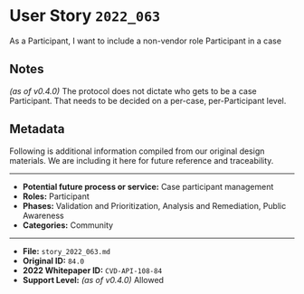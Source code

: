 
# User Story `2022_063` #

<!-- story-start -->As a Participant, I want to include a non-vendor role Participant in a case<!-- story-end -->

## Notes ##

*(as of v0.4.0)*
The protocol does not dictate who gets to be a case Participant. That needs to be decided on a per-case, per-Participant level.


## Metadata ##

Following is additional information compiled from our original design materials.
We are including it here for future reference and traceability.

---

- **Potential future process or service:** Case participant management
- **Roles:** Participant
- **Phases:** Validation and Prioritization, Analysis and Remediation, Public Awareness
- **Categories:** Community

---

- **File:** `story_2022_063.md`
- **Original ID:** `84.0`
- **2022 Whitepaper ID:** `CVD-API-108-84`
- **Support Level:** *(as of v0.4.0)* Allowed
